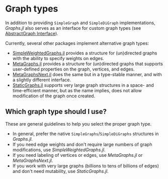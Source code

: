 # Graph types

In addition to providing `SimpleGraph` and `SimpleDiGraph` implementations, _Graphs.jl_ also serves as an interface for custom graph types (see [AbstractGraph Interface](@ref)).

Currently, several other packages implement alternative graph types:

- [SimpleWeightedGraphs.jl](https://github.com/JuliaGraphs/SimpleWeightedGraphs.jl) provides a structure for (un)directed graphs with the ability to specify weights on edges.
- [MetaGraphs.jl](https://github.com/JuliaGraphs/MetaGraphs.jl) provides a structure for (un)directed graphs that supports user-defined properties on the graph, vertices, and edges.
- [MetaGraphsNext.jl](https://github.com/JuliaGraphs/MetaGraphsNext.jl) does the same but in a type-stable manner, and with a slightly different interface.
- [StaticGraphs.jl](https://github.com/JuliaGraphs/StaticGraphs.jl) supports very large graph structures in a space- and time-efficient manner, but as the name implies, does not allow modification of the graph once created.

## Which graph type should I use?

These are general guidelines to help you select the proper graph type.

- In general, prefer the native `SimpleGraphs`/`SimpleDiGraphs` structures in _Graphs.jl_.
- If you need edge weights and don't require large numbers of graph modifications, use _SimpleWeightedGraphs.jl_.
- If you need labeling of vertices or edges, use _MetaGraphs.jl_ or _MetaGraphsNext.jl_.
- If you work with very large graphs (billions to tens of billions of edges) and don't need mutability, use _StaticGraphs.jl_.
